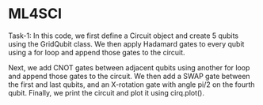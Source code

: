 # ML4SCI
Task-1:
In this code, we first define a Circuit object and create 5 qubits using the GridQubit class. We then apply Hadamard gates to every qubit using a for loop and append those gates to the circuit.

Next, we add CNOT gates between adjacent qubits using another for loop and append those gates to the circuit. We then add a SWAP gate between the first and last qubits, and an X-rotation gate with angle pi/2 on the fourth qubit. Finally, we print the circuit and plot it using cirq.plot().
